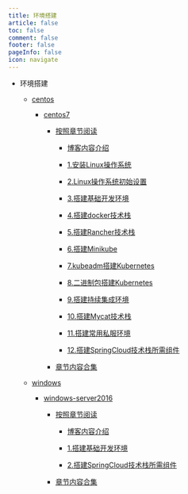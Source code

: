 ```yaml
---
title: 环境搭建
article: false
toc: false
comment: false
footer: false
pageInfo: false
icon: navigate
---
```


- 环境搭建

    - <a class="breadcrumb-link" href="centos">centos</a>

        - <a class="breadcrumb-link" href="centos/centos7">centos7</a>

            - <a class="breadcrumb-link" href="centos/centos7/shardings">按照章节阅读</a>


                - <a class="breadcrumb-link" href="centos/centos7/shardings/centos7-chapter-0.博客内容介绍.html">博客内容介绍</a>

                - <a class="breadcrumb-link" href="centos/centos7/shardings/centos7-chapter-1.安装Linux操作系统.html">1.安装Linux操作系统</a>

                - <a class="breadcrumb-link" href="centos/centos7/shardings/centos7-chapter-2.Linux操作系统初始设置.html">2.Linux操作系统初始设置</a>

                - <a class="breadcrumb-link" href="centos/centos7/shardings/centos7-chapter-3.搭建基础开发环境.html">3.搭建基础开发环境</a>

                - <a class="breadcrumb-link" href="centos/centos7/shardings/centos7-chapter-4.搭建docker技术栈.html">4.搭建docker技术栈</a>

                - <a class="breadcrumb-link" href="centos/centos7/shardings/centos7-chapter-5.搭建Rancher技术栈.html">5.搭建Rancher技术栈</a>

                - <a class="breadcrumb-link" href="centos/centos7/shardings/centos7-chapter-6.搭建Minikube.html">6.搭建Minikube</a>

                - <a class="breadcrumb-link" href="centos/centos7/shardings/centos7-chapter-7.kubeadm搭建Kubernetes.html">7.kubeadm搭建Kubernetes</a>

                - <a class="breadcrumb-link" href="centos/centos7/shardings/centos7-chapter-8.二进制包搭建Kubernetes.html">8.二进制包搭建Kubernetes</a>

                - <a class="breadcrumb-link" href="centos/centos7/shardings/centos7-chapter-9.搭建持续集成环境.html">9.搭建持续集成环境</a>

                - <a class="breadcrumb-link" href="centos/centos7/shardings/centos7-chapter-10.搭建Mycat技术栈.html">10.搭建Mycat技术栈</a>

                - <a class="breadcrumb-link" href="centos/centos7/shardings/centos7-chapter-11.搭建常用私服环境.html">11.搭建常用私服环境</a>

                - <a class="breadcrumb-link" href="centos/centos7/shardings/centos7-chapter-12.搭建SpringCloud技术栈所需组件.html">12.搭建SpringCloud技术栈所需组件</a>

            - <a class="breadcrumb-link" href="centos/centos7/centos7.html#intro">章节内容合集</a>


    - <a class="breadcrumb-link" href="windows">windows</a>

        - <a class="breadcrumb-link" href="windows/windows-server2016">windows-server2016</a>

            - <a class="breadcrumb-link" href="windows/windows-server2016/shardings">按照章节阅读</a>


                - <a class="breadcrumb-link" href="windows/windows-server2016/shardings/windows-server2016-chapter-0.博客内容介绍.html">博客内容介绍</a>

                - <a class="breadcrumb-link" href="windows/windows-server2016/shardings/windows-server2016-chapter-1.搭建基础开发环境.html">1.搭建基础开发环境</a>

                - <a class="breadcrumb-link" href="windows/windows-server2016/shardings/windows-server2016-chapter-2.搭建SpringCloud技术栈所需组件.html">2.搭建SpringCloud技术栈所需组件</a>

            - <a class="breadcrumb-link" href="windows/windows-server2016/windows-server2016.html#intro">章节内容合集</a>
